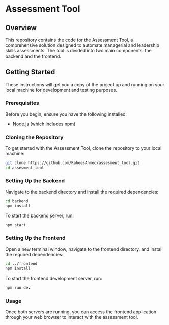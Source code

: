 # Assessment Tool

## Overview

This repository contains the code for the Assessment Tool, a comprehensive solution designed to automate managerial and leadership skills assessments. The tool is divided into two main components: the backend and the frontend. 

## Getting Started

These instructions will get you a copy of the project up and running on your local machine for development and testing purposes.

### Prerequisites

Before you begin, ensure you have the following installed:
- [Node.js](https://nodejs.org/en/) (which includes npm)

### Cloning the Repository

To get started with the Assessment Tool, clone the repository to your local machine:

```bash
git clone https://github.com/RaheesAhmed/assesment_tool.git
cd assesment_tool
```
### Setting Up the Backend
Navigate to the backend directory and install the required dependencies:

```bash
cd backend
npm install
````

To start the backend server, run:

```bash
npm start
```

### Setting Up the Frontend
Open a new terminal window, navigate to the frontend directory, and install the required dependencies:

```bash
cd ../frontend
npm install
```
To start the frontend development server, run:

```bash
npm run dev
```

### Usage
Once both servers are running, you can access the frontend application through your web browser to interact with the assessment tool.















